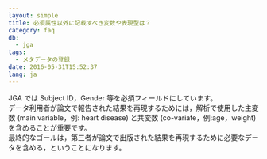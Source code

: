```yaml
---
layout: simple
title: 必須属性以外に記載すべき変数や表現型は？
category: faq
db:
  - jga
tags: 
  - メタデータの登録
date: 2016-05-31T15:52:37
lang: ja
---
```


JGA では Subject ID，Gender 等を必須フィールドにしています。    
データ利用者が論文で報告された結果を再現するためには，解析で使用した主変数 (main variable，例: heart disease) と共変数 (co-variate，例:age，weight) を含めることが重要です。    
最終的なゴールは，第三者が論文で出版された結果を再現するために必要なデータを含める，ということになります。